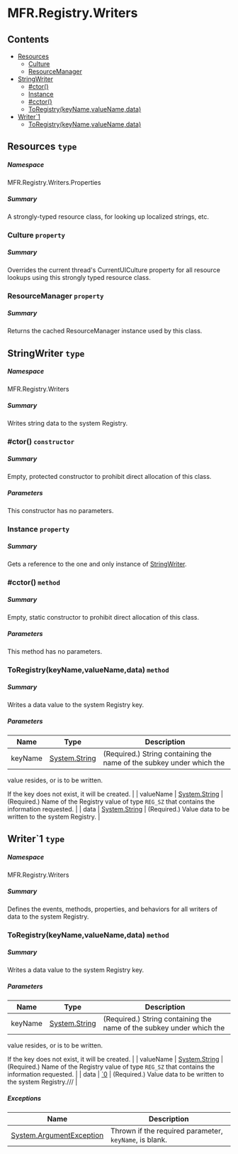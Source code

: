<a name='assembly'></a>
# MFR.Registry.Writers

## Contents

- [Resources](#T-MFR-Registry-Writers-Properties-Resources 'MFR.Registry.Writers.Properties.Resources')
  - [Culture](#P-MFR-Registry-Writers-Properties-Resources-Culture 'MFR.Registry.Writers.Properties.Resources.Culture')
  - [ResourceManager](#P-MFR-Registry-Writers-Properties-Resources-ResourceManager 'MFR.Registry.Writers.Properties.Resources.ResourceManager')
- [StringWriter](#T-MFR-Registry-Writers-StringWriter 'MFR.Registry.Writers.StringWriter')
  - [#ctor()](#M-MFR-Registry-Writers-StringWriter-#ctor 'MFR.Registry.Writers.StringWriter.#ctor')
  - [Instance](#P-MFR-Registry-Writers-StringWriter-Instance 'MFR.Registry.Writers.StringWriter.Instance')
  - [#cctor()](#M-MFR-Registry-Writers-StringWriter-#cctor 'MFR.Registry.Writers.StringWriter.#cctor')
  - [ToRegistry(keyName,valueName,data)](#M-MFR-Registry-Writers-StringWriter-ToRegistry-System-String,System-String,System-String- 'MFR.Registry.Writers.StringWriter.ToRegistry(System.String,System.String,System.String)')
- [Writer\`1](#T-MFR-Registry-Writers-Writer`1 'MFR.Registry.Writers.Writer`1')
  - [ToRegistry(keyName,valueName,data)](#M-MFR-Registry-Writers-Writer`1-ToRegistry-System-String,System-String,`0- 'MFR.Registry.Writers.Writer`1.ToRegistry(System.String,System.String,`0)')

<a name='T-MFR-Registry-Writers-Properties-Resources'></a>
## Resources `type`

##### Namespace

MFR.Registry.Writers.Properties

##### Summary

A strongly-typed resource class, for looking up localized strings, etc.

<a name='P-MFR-Registry-Writers-Properties-Resources-Culture'></a>
### Culture `property`

##### Summary

Overrides the current thread's CurrentUICulture property for all
  resource lookups using this strongly typed resource class.

<a name='P-MFR-Registry-Writers-Properties-Resources-ResourceManager'></a>
### ResourceManager `property`

##### Summary

Returns the cached ResourceManager instance used by this class.

<a name='T-MFR-Registry-Writers-StringWriter'></a>
## StringWriter `type`

##### Namespace

MFR.Registry.Writers

##### Summary

Writes string data to the system Registry.

<a name='M-MFR-Registry-Writers-StringWriter-#ctor'></a>
### #ctor() `constructor`

##### Summary

Empty, protected constructor to prohibit direct allocation of this class.

##### Parameters

This constructor has no parameters.

<a name='P-MFR-Registry-Writers-StringWriter-Instance'></a>
### Instance `property`

##### Summary

Gets a reference to the one and only instance of [StringWriter](#T-MFR-Registry-Writers-StringWriter 'MFR.Registry.Writers.StringWriter').

<a name='M-MFR-Registry-Writers-StringWriter-#cctor'></a>
### #cctor() `method`

##### Summary

Empty, static constructor to prohibit direct allocation of this class.

##### Parameters

This method has no parameters.

<a name='M-MFR-Registry-Writers-StringWriter-ToRegistry-System-String,System-String,System-String-'></a>
### ToRegistry(keyName,valueName,data) `method`

##### Summary

Writes a data value to the system Registry key.

##### Parameters

| Name | Type | Description |
| ---- | ---- | ----------- |
| keyName | [System.String](http://msdn.microsoft.com/query/dev14.query?appId=Dev14IDEF1&l=EN-US&k=k:System.String 'System.String') | (Required.) String containing the name of the subkey under which the
value resides, or is to be written.



If the key does not exist, it will be created. |
| valueName | [System.String](http://msdn.microsoft.com/query/dev14.query?appId=Dev14IDEF1&l=EN-US&k=k:System.String 'System.String') | (Required.) Name of the Registry value of type `REG_SZ` that
contains the information requested. |
| data | [System.String](http://msdn.microsoft.com/query/dev14.query?appId=Dev14IDEF1&l=EN-US&k=k:System.String 'System.String') | (Required.) Value data to be written to the system Registry. |

<a name='T-MFR-Registry-Writers-Writer`1'></a>
## Writer\`1 `type`

##### Namespace

MFR.Registry.Writers

##### Summary

Defines the events, methods, properties, and behaviors for all writers of data
to the system Registry.

<a name='M-MFR-Registry-Writers-Writer`1-ToRegistry-System-String,System-String,`0-'></a>
### ToRegistry(keyName,valueName,data) `method`

##### Summary

Writes a data value to the system Registry key.

##### Parameters

| Name | Type | Description |
| ---- | ---- | ----------- |
| keyName | [System.String](http://msdn.microsoft.com/query/dev14.query?appId=Dev14IDEF1&l=EN-US&k=k:System.String 'System.String') | (Required.) String containing the name of the subkey under which the
value resides, or is to be written.



If the key does not exist, it will be created. |
| valueName | [System.String](http://msdn.microsoft.com/query/dev14.query?appId=Dev14IDEF1&l=EN-US&k=k:System.String 'System.String') | (Required.) Name of the Registry value of type `REG_SZ` that
contains the information requested. |
| data | [\`0](#T-`0 '`0') | (Required.) Value data to be written to the system Registry./// |

##### Exceptions

| Name | Description |
| ---- | ----------- |
| [System.ArgumentException](http://msdn.microsoft.com/query/dev14.query?appId=Dev14IDEF1&l=EN-US&k=k:System.ArgumentException 'System.ArgumentException') | Thrown if the required parameter, `keyName`, is blank. |
